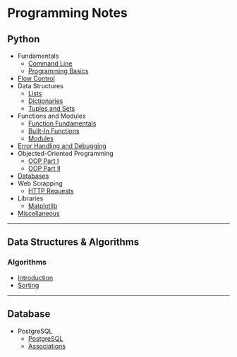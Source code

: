 # Programming Notes

## Python

- Fundamentals
  - [Command Line](./Python_Notes/commandline.md)
  - [Programming Basics](./Python_Notes/basics.md)
- [Flow Control](./Python_Notes/flowcontrol.md)
- Data Structures
  - [Lists](./Python_Notes/lists.md)
  - [Dictionaries](./Python_Notes/dictionaries.md)
  - [Tuples and Sets](./Python_Notes/tuples_sets.md)
- Functions and Modules
  - [Function Fundamentals](./Python_Notes/function_fund.md)
  - [Built-In Functions](./Python_Notes/builtin_functions.md)
  - [Modules](./Python_Notes/modules.md)
- [Error Handling and Debugging](./Python_Notes/errors.md)
- Objected-Oriented Programming
  - [OOP Part I](./Python_Notes/oop1.md)
  - [OOP Part II](./Python_Notes/oop2.md)
- [Databases](./Python_Notes/database.md)
- Web Scrapping
  - [HTTP Requests](./Python_Notes/http.md)
- Libraries
  - [Matplotlib](./Python_Notes/matplotlib.md)
- [Miscellaneous](./Python_Notes/misc.md)

---

## Data Structures & Algorithms

### Algorithms

- [Introduction](./DSA/introduction.md)
- [Sorting](./DSA/sorting.md)

---

## Database

- PostgreSQL
  - [PostgreSQL](./Database/PostgreSQL/postgresql.md)
  - [Associations](./Database/PostgreSQL/associations.md)
